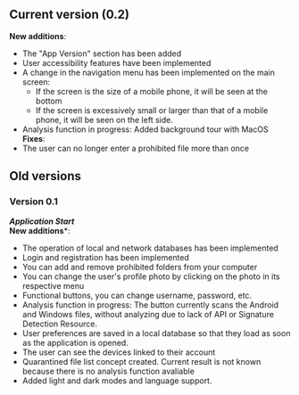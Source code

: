 ## Current version (0.2)

**New additions**:
- The "App Version" section has been added
- User accessibility features have been implemented
- A change in the navigation menu has been implemented on the main screen:
	- If the screen is the size of a mobile phone, it will be seen at the bottom
	- If the screen is excessively small or larger than that of a mobile phone, it will be seen on the left side.
- Analysis function in progress: Added background tour with MacOS\
**Fixes**:
- The user can no longer enter a prohibited file more than once
## Old versions
### Version 0.1
***Application Start***\
**New additions***:
- The operation of local and network databases has been implemented
- Login and registration has been implemented
- You can add and remove prohibited folders from your computer
- You can change the user's profile photo by clicking on the photo in its respective menu
- Functional buttons, you can change username, password, etc.
- Analysis function in progress: The button currently scans the Android and Windows files, without analyzing due to lack of API or Signature Detection Resource.
- User preferences are saved in a local database so that they load as soon as the application is opened.
- The user can see the devices linked to their account
- Quarantined file list concept created. Current result is not known because there is no analysis function avaliable
- Added light and dark modes and language support.